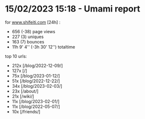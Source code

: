# 15/02/2023 15:18 - Umami report
for www.shifeiti.com [24h] :

 - 656 (-38) page views
 - 227 (3) uniques
 - 163 (7) bounces
 - 11h 9' 4'' (-3h 30' 12'') totaltime


top 10 urls:
 - 212x [/blog/2022-12-09/]
 - 127x [/]
 - 75x [/blog/2023-01-12/]
 - 51x [/blog/2022-12-22/]
 - 34x [/blog/2023-02-03/]
 - 23x [/about/]
 - 21x [/wiki/]
 - 11x [/blog/2023-02-01/]
 - 11x [/blog/2022-05-07/]
 - 10x [/friends/]


